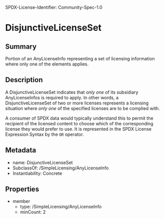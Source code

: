SPDX-License-Identifier: Community-Spec-1.0

# DisjunctiveLicenseSet

## Summary

Portion of an AnyLicenseInfo representing a set of licensing information where
only one of the elements applies.

## Description

A DisjunctiveLicenseSet indicates that _only one_ of its subsidiary
AnyLicenseInfos is required to apply. In other words, a DisjunctiveLicenseSet
of two or more licenses represents a licensing situation where _only one_ of
the specified licenses are to be complied with.

A consumer of SPDX data would typically understand this to permit the recipient
of the licensed content to choose which of the corresponding license they would
prefer to use. It is represented in the SPDX License Expression Syntax by the
`OR` operator.

## Metadata

- name: DisjunctiveLicenseSet
- SubclassOf: /SimpleLicensing/AnyLicenseInfo
- Instantiability: Concrete

## Properties

- member
  - type: /SimpleLicensing/AnyLicenseInfo
  - minCount: 2
